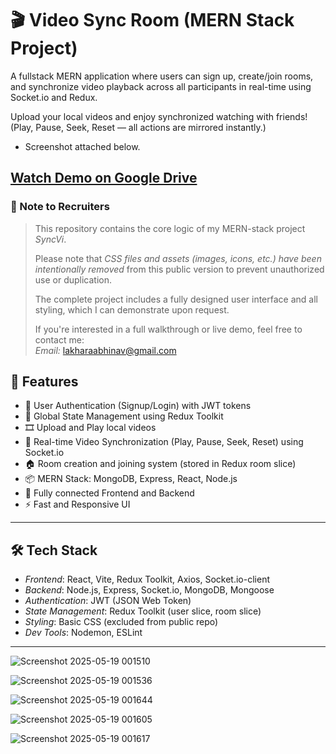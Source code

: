 # 🎬 Video Sync Room (MERN Stack Project)

A fullstack MERN application where users can sign up, create/join rooms, and synchronize video playback across all participants in real-time using Socket.io and Redux.

Upload your local videos and enjoy synchronized watching with friends!  
(Play, Pause, Seek, Reset — all actions are mirrored instantly.)
- Screenshot attached below.

[Watch Demo on Google Drive](https://drive.google.com/file/d/10QYVwRHtzSl7uVwRDy24xrMmeytRy2sd/view?usp=drivesdk)
---
### 📌 Note to Recruiters

> This repository contains the core logic of my MERN-stack project *SyncVi*.  
> 
> Please note that *CSS files and assets (images, icons, etc.) have been intentionally removed* from this public version to prevent unauthorized use or duplication.
>
> The complete project includes a fully designed user interface and all styling, which I can demonstrate upon request.
>
> If you're interested in a full walkthrough or live demo, feel free to contact me:  
> *Email:* lakharaabhinav@gmail.com 


## 🚀 Features

- 🔐 User Authentication (Signup/Login) with JWT tokens
- 🧠 Global State Management using Redux Toolkit
- 🎞 Upload and Play local videos
- 🔄 Real-time Video Synchronization (Play, Pause, Seek, Reset) using Socket.io
- 🏠 Room creation and joining system (stored in Redux room slice)
- 📦 MERN Stack: MongoDB, Express, React, Node.js
- 🔗 Fully connected Frontend and Backend
- ⚡ Fast and Responsive UI

---

## 🛠 Tech Stack

- *Frontend*: React, Vite, Redux Toolkit, Axios, Socket.io-client
- *Backend*: Node.js, Express, Socket.io, MongoDB, Mongoose
- *Authentication*: JWT (JSON Web Token)
- *State Management*: Redux Toolkit (user slice, room slice)
- *Styling*: Basic CSS (excluded from public repo)
- *Dev Tools*: Nodemon, ESLint

---

![Screenshot 2025-05-19 001510](https://github.com/user-attachments/assets/b7aabf93-46fc-44e0-b63e-3a134a796002)

![Screenshot 2025-05-19 001536](https://github.com/user-attachments/assets/cc36803b-f92f-408d-a1cf-e3cba909feea)

![Screenshot 2025-05-19 001644](https://github.com/user-attachments/assets/122d29c6-4a78-4cff-85d7-62e97b4ab3a7)

![Screenshot 2025-05-19 001605](https://github.com/user-attachments/assets/f03a621c-909c-4348-9542-df69da9eb0b7)

![Screenshot 2025-05-19 001617](https://github.com/user-attachments/assets/a83b482d-d61c-4b11-8c91-f47ffcfe0708)




